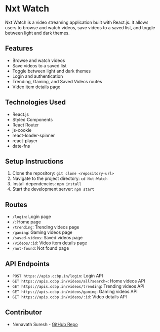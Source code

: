 # Nxt Watch

Nxt Watch is a video streaming application built with React.js. It allows users to browse and watch videos, save videos to a saved list, and toggle between light and dark themes.

## Features

*   Browse and watch videos
*   Save videos to a saved list
*   Toggle between light and dark themes
*   Login and authentication
*   Trending, Gaming, and Saved Videos routes
*   Video item details page

## Technologies Used

*   React.js
*   Styled Components
*   React Router
*   js-cookie
*   react-loader-spinner
*   react-player
*   date-fns

## Setup Instructions

1.  Clone the repository: `git clone <repository-url>`
2.  Navigate to the project directory: `cd Nxt-Watch`
3.  Install dependencies: `npm install`
4.  Start the development server: `npm start`

## Routes

*   `/login`: Login page
*   `/`: Home page
*   `/trending`: Trending videos page
*   `/gaming`: Gaming videos page
*   `/saved-videos`: Saved videos page
*   `/videos/:id`: Video item details page
*   `/not-found`: Not found page

## API Endpoints

*   `POST https://apis.ccbp.in/login`: Login API
*   `GET https://apis.ccbp.in/videos/all?search=`: Home videos API
*   `GET https://apis.ccbp.in/videos/trending`: Trending videos API
*   `GET https://apis.ccbp.in/videos/gaming`: Gaming videos API
*   `GET https://apis.ccbp.in/videos/:id`: Video details API

## Contributor

- Nenavath Suresh - [GitHub Repo](https://github.com/Nenavath-Suresh)

